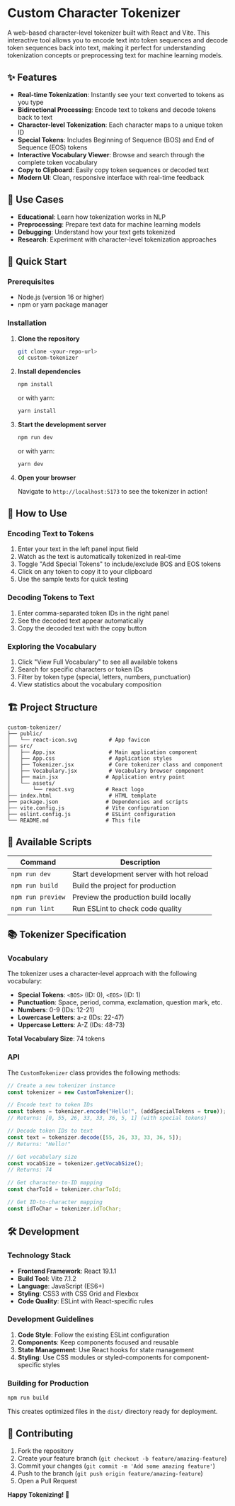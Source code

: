 # Custom Character Tokenizer

A web-based character-level tokenizer built with React and Vite. This interactive tool allows you to encode text into token sequences and decode token sequences back into text, making it perfect for understanding tokenization concepts or preprocessing text for machine learning models.

## ✨ Features

- **Real-time Tokenization**: Instantly see your text converted to tokens as you type
- **Bidirectional Processing**: Encode text to tokens and decode tokens back to text
- **Character-level Tokenization**: Each character maps to a unique token ID
- **Special Tokens**: Includes Beginning of Sequence (BOS) and End of Sequence (EOS) tokens
- **Interactive Vocabulary Viewer**: Browse and search through the complete token vocabulary
- **Copy to Clipboard**: Easily copy token sequences or decoded text
- **Modern UI**: Clean, responsive interface with real-time feedback

## 🎯 Use Cases

- **Educational**: Learn how tokenization works in NLP
- **Preprocessing**: Prepare text data for machine learning models
- **Debugging**: Understand how your text gets tokenized
- **Research**: Experiment with character-level tokenization approaches

## 🚀 Quick Start

### Prerequisites

- Node.js (version 16 or higher)
- npm or yarn package manager

### Installation

1. **Clone the repository**

   ```bash
   git clone <your-repo-url>
   cd custom-tokenizer
   ```

2. **Install dependencies**

   ```bash
   npm install
   ```

   or with yarn:

   ```bash
   yarn install
   ```

3. **Start the development server**

   ```bash
   npm run dev
   ```

   or with yarn:

   ```bash
   yarn dev
   ```

4. **Open your browser**

   Navigate to `http://localhost:5173` to see the tokenizer in action!

## 📖 How to Use

### Encoding Text to Tokens

1. Enter your text in the left panel input field
2. Watch as the text is automatically tokenized in real-time
3. Toggle "Add Special Tokens" to include/exclude BOS and EOS tokens
4. Click on any token to copy it to your clipboard
5. Use the sample texts for quick testing

### Decoding Tokens to Text

1. Enter comma-separated token IDs in the right panel
2. See the decoded text appear automatically
3. Copy the decoded text with the copy button

### Exploring the Vocabulary

1. Click "View Full Vocabulary" to see all available tokens
2. Search for specific characters or token IDs
3. Filter by token type (special, letters, numbers, punctuation)
4. View statistics about the vocabulary composition

## 🏗️ Project Structure

```
custom-tokenizer/
├── public/
│   └── react-icon.svg          # App favicon
├── src/
│   ├── App.jsx                 # Main application component
│   ├── App.css                 # Application styles
│   ├── Tokenizer.jsx           # Core tokenizer class and component
│   ├── Vocabulary.jsx          # Vocabulary browser component
│   ├── main.jsx               # Application entry point
│   └── assets/
│       └── react.svg          # React logo
├── index.html                  # HTML template
├── package.json               # Dependencies and scripts
├── vite.config.js             # Vite configuration
├── eslint.config.js           # ESLint configuration
└── README.md                  # This file
```

## 🔧 Available Scripts

| Command           | Description                              |
| ----------------- | ---------------------------------------- |
| `npm run dev`     | Start development server with hot reload |
| `npm run build`   | Build the project for production         |
| `npm run preview` | Preview the production build locally     |
| `npm run lint`    | Run ESLint to check code quality         |

## 📚 Tokenizer Specification

### Vocabulary

The tokenizer uses a character-level approach with the following vocabulary:

- **Special Tokens**: `<BOS>` (ID: 0), `<EOS>` (ID: 1)
- **Punctuation**: Space, period, comma, exclamation, question mark, etc.
- **Numbers**: 0-9 (IDs: 12-21)
- **Lowercase Letters**: a-z (IDs: 22-47)
- **Uppercase Letters**: A-Z (IDs: 48-73)

**Total Vocabulary Size**: 74 tokens

### API

The `CustomTokenizer` class provides the following methods:

```javascript
// Create a new tokenizer instance
const tokenizer = new CustomTokenizer();

// Encode text to token IDs
const tokens = tokenizer.encode("Hello!", (addSpecialTokens = true));
// Returns: [0, 55, 26, 33, 33, 36, 5, 1] (with special tokens)

// Decode token IDs to text
const text = tokenizer.decode([55, 26, 33, 33, 36, 5]);
// Returns: "Hello!"

// Get vocabulary size
const vocabSize = tokenizer.getVocabSize();
// Returns: 74

// Get character-to-ID mapping
const charToId = tokenizer.charToId;

// Get ID-to-character mapping
const idToChar = tokenizer.idToChar;
```

## 🛠️ Development

### Technology Stack

- **Frontend Framework**: React 19.1.1
- **Build Tool**: Vite 7.1.2
- **Language**: JavaScript (ES6+)
- **Styling**: CSS3 with CSS Grid and Flexbox
- **Code Quality**: ESLint with React-specific rules

### Development Guidelines

1. **Code Style**: Follow the existing ESLint configuration
2. **Components**: Keep components focused and reusable
3. **State Management**: Use React hooks for state management
4. **Styling**: Use CSS modules or styled-components for component-specific styles

### Building for Production

```bash
npm run build
```

This creates optimized files in the `dist/` directory ready for deployment.

## 🤝 Contributing

1. Fork the repository
2. Create your feature branch (`git checkout -b feature/amazing-feature`)
3. Commit your changes (`git commit -m 'Add some amazing feature'`)
4. Push to the branch (`git push origin feature/amazing-feature`)
5. Open a Pull Request

**Happy Tokenizing! 🚀**
